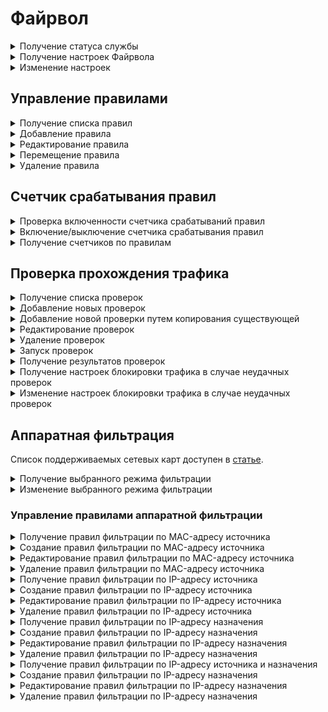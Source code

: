 # Файрвол

<details>
<summary>Получение статуса службы</summary>

```
GET /firewall/status
```

**Ответ на успешный запрос:**

```json5
[
   {
      "name": "rules-in-kernel",
      "status": "active" | "activating" | "deactivating" | "failed" | "inactive" | "reloading",
      "msg": [ "string" ]
  },
  {
        "msg": [ "string" ],
        "status": "active",
        "name": "auto-snat"
    }
]
```

* `msg` - список строк, поясняющих текущее состояние.

</details>

<details>
<summary>Получение настроек Файрвола</summary>

## Включенность пользовательских правил

```
GET /firewall/state
```

**Ответ на успешный запрос:**

```json5
{
    "enabled": "boolean"
} 
```

* `enabled` - опция раздела **Файрвол**: `true` - включена, `false` - выключена.

## Логирование правил

```
GET /firewall/settings
```

**Ответ на успешный запрос:**

```json5
{
    "automatic_snat_enabled": "boolean",
    "log_mode": "nothing" | "all" | "selected",
    "log_actions": [ "accept" | "drop" | "dnat" | "snat" | "mark_log" | "mark_not_log" ]
} 
```

* `automatic_snat_enabled` - включение автоматического SNAT: `true` - включен, `false`- выключен;
* `log_mode` - режим логирования;
* `log_actions` - события, которые будут логироваться.

</details>

<details>
<summary>Изменение настроек</summary>

```
PUT /firewall/settings
```

**Json-тело запроса:**

```json5
{
    "automatic_snat_enabled": "boolean",
    "log_mode": "nothing" | "all" | "selected",
    "log_actions": [ "accept" | "drop" | "dnat" | "snat" | "mark_log" | "mark_not_log" ]
} 
```

* `automatic_snat_enabled` - включение автоматического SNAT: `true` - включен, `false`- выключен;
* `log_mode` - режим логирования;
* `log_actions` - события, которые будут логироваться. 

**Ответ на успешный запрос**: 200 ОК

</details>

## Управление правилами

<details>
<summary>Получение списка правил</summary>

* `GET /firewall/rules/forward` - раздел FORWARD;
* `GET /firewall/rules/input` - раздел INPUT;
* `GET /firewall/rules/dnat` - раздел DNAT;
* `GET /firewall/rules/snat` - раздел SNAT;
* `GET /firewall/rules/log` - раздел Логирование.

**Ответ на успешный запрос:** объекты FilterRuleObject, DnatRuleObject, SnatRuleObject

**Объект FilterRuleObject** (разделы FORWARD и INPUT)

```json5
{
    "id": "integer",
    "parent_id": "string",
    "enabled": "boolean",
    "protocol": "string",
    "source_addresses": [ "string" ],
    "source_addresses_negate": "boolean",
    "source_ports": [ "string" ],
    "incoming_interface": "string",
    "destination_addresses": [ "string" ],
    "destination_addresses_negate": "boolean",
    "destination_ports": [ "string" ],
    "outgoing_interface": "string",
    "hip_profiles": [ "string" ],
    "dpi_profile": "string",
    "dpi_enabled": "boolean",
    "ips_profile": "string",
    "ips_enabled": "boolean",
    "timetable": [ "string" ],
    "comment": "string",
    "action": "accept" | "drop"
}
```

* `id` - идентификатор правила.
* `parent_id` - идентификатор группы в Ideco Center, в которую входит сервер, или константа `f3ffde22-a562-4f43-ac04-c40fcec6a88c` (соответствует Корневой группе);
* `enabled` - если `true`, то правило включено, `false` - выключено;
* `protocol` - протокол;
* `source_addresses` - адрес источника;
* `source_addresses_negate` - инвертировать адрес источника;
* `source_ports` - порты источников, список идентификаторов алиасов;
* `incoming_interface` - зона источника;
* `destination_addresses` - адрес назначения;
* `destination_addresses_negate` - инвертировать адрес назначения;
* `destination_ports` - порты назначения;
* `outgoing_interface` - зона назначения;
* `hip_profiles` - HIP-профили;
* `dpi_profile` - строка в формате UUID, идентификатор профиля DPI. Не может быть пустой строкой, если `dpi_enabled` = `true`;
* `dpi_enabled` - если `true`, то обработка с помощью модуля **Контроль приложений** включена, `false` - выключена;
* `ips_profile` - строка в формате UUID, идентификатор профиля IPS. Не может быть пустой строкой, если `ips_enabled` = `true`;
* `ips_enabled` - если `true`, то обработка с помощью модуля **Предотвращение вторжений** включена, `false` - выключена;
* `timetable` - время действия;
* `comment` - комментарий, может быть пустым;
* `action` - действие:
  * `accept` - разрешить;
  * `drop` - запретить.

**Объект DnatRuleObject** (раздел DNAT)

```json5
{
    "id": "integer",
    "parent_id": "string",
    "enabled": "boolean",
    "protocol": "string",
    "source_addresses": [ "string" ],
    "source_addresses_negate": "boolean",
    "source_ports": [ "string" ],
    "incoming_interface": "string",
    "destination_addresses": [ "string" ],
    "destination_addresses_negate": "boolean",
    "destination_ports": [ "string" ],
    "timetable": [ "string" ],
    "comment": "string",
    "action": "accept" | "dnat",
    "change_destination_address": "null" | "string",
    "change_destination_port": "null" | "string"
}
```

* `id` - идентификатор правила.
* `parent_id` - идентификатор группы в Ideco Center, в которую входит сервер, или константа `f3ffde22-a562-4f43-ac04-c40fcec6a88c` (соответствует Корневой группе);
* `enabled` - если `true`, то правило включено, `false` - выключено;
* `protocol` - протокол;
* `source_addresses` - адрес источника;
* `source_addresses_negate` - инвертировать адрес источника;
* `source_ports` - порты источников, список идентификаторов алиасов;
* `incoming_interface` - зона источника;
* `destination_addresses` - адрес назначения;
* `destination_addresses_negate` - инвертировать адрес назначения;
* `destination_ports` - порты назначения;
* `timetable` - время действия;
* `comment` - комментарий, может быть пустым;
* `action` - действие:
  * `accept` - разрешить;
  * `dnat` - производить DNAT.
* `change_destination_address` - IP-адрес или диапазон IP-адресов для замены назначения, или `null`, если `action` = `accept`;
* `change_destination_port` - порт или диапазон портов для замены значения, или `null`, если `action` = `accept`.

**Объект SnatRuleObject** (раздел SNAT)

```json5
{
    "id": "integer",
    "parent_id": "string",
    "enabled": "boolean",
    "protocol": "string",
    "source_addresses": [ "string" ],
    "source_addresses_negate": "boolean",
    "source_ports": [ "string" ],
    "destination_addresses": [ "string" ],
    "destination_addresses_negate": "boolean",
    "destination_ports": [ "string" ],
    "outgoing_interface": "string",
    "timetable": [ "string" ],
    "comment": "string",
    "action": "accept" | "snat",
    "change_source_address": "null" | "string"
}
```

* `id` - идентификатор правила.
* `parent_id` - идентификатор группы в Ideco Center, в которую входит сервер, или константа `f3ffde22-a562-4f43-ac04-c40fcec6a88c` (соответствует Корневой группе);
* `enabled` - если `true`, то правило включено, `false` - выключено;
* `protocol` - протокол;
* `source_addresses` - адрес источника;
* `source_addresses_negate` - инвертировать адрес источника;
* `source_ports` - порты источников, список идентификаторов алиасов;
* `destination_addresses` - адрес назначения;
* `destination_addresses_negate` - инвертировать адрес назначения;
* `destination_ports` - порты назначения;
* `outgoing_interface` - зона назначения;
* `timetable` - время действия;
* `action` - действие:
  * `accept` - разрешить;
  * `snat` - производить SNAT.
* `change_destination_address` - IP-адрес для замены источника, или `null`, если `action` = `accept`.

</details>

<details>
<summary>Добавление правила</summary>

* `POST /firewall/rules/forward?anchor_item_id=<id правила>&insert_after={true|false}` - раздел FORWARD;
* `POST /firewall/rules/input?anchor_item_id=<id правила>&insert_after={true|false}` - раздел INPUT;
* `POST /firewall/rules/dnat?anchor_item_id=<id правила>&insert_after={true|false}` - раздел DNAT;
* `POST /firewall/rules/snat?anchor_item_id=<id правила>&insert_after={true|false}` - раздел SNAT;
* `POST /firewall/rules/log?anchor_item_id=<id правила>&insert_after={true|false}` - раздел Логирование.

  * `anchor_item_id` - идентификатор правила, ниже или выше которого нужно создать новое. Если отсутствует, то новое правило будет добавлено в конец таблицы;
  * `insert_after` - вставка до или после. Если значение `true` или отсутствует, то новое правило будет добавлено сразу после указанного в `anchor_item_id`. Если `false` - на месте указанного в `anchor_item_id`.

**Json-тело запроса:** один из объектов FilterRuleObject (разделы FORWARD и INPUT) | DnatRuleObject (раздел DNAT) | SnatRuleObject (раздел SNAT), описанных в раскрывающемся блоке [**Получение списка правил**](access-rules-api/firewall.md#poluchenie-spiska-pravil)

* В запросе не должно быть `id`, так как правило еще не создано и не имеет идентификатора.

**Ответ на успешный запрос:**

```json5
{
    "id": "integer"
}
```

* `id` - идентификатор созданного правила.

</details>

<details>
<summary>Редактирование правила</summary>

* `PUT /firewall/rules/forward/<id правила>` - раздел FORWARD;
* `PUT /firewall/rules/input/<id правила>` - раздел INPUT;
* `PUT /firewall/rules/dnat/<id правила>` - раздел DNAT;
* `PUT /firewall/rules/snat/<id правила>` - раздел SNAT;
* `PUT /firewall/rules/log/<id правила>` - раздел Логирование.

**Json-тело запроса:** один из объектов FilterRuleObject (разделы FORWARD и INPUT) | DnatRuleObject (раздел DNAT) | SnatRuleObject (раздел SNAT), которые описаны в раскрывающемся блоке [**Получение списка правил**](access-rules-api/firewall.md#poluchenie-spiska-pravil), без поля `id`

**Ответ на успешный запрос:** 200 ОК

</details>

<details>
<summary>Перемещение правила</summary>

* `PATCH /firewall/rules/forward/move` - раздел FORWARD;
* `PATCH /firewall/rules/input/move` - раздел INPUT;
* `PATCH /firewall/rules/dnat/move` - раздел DNAT;
* `PATCH /firewall/rules/snat/move` - раздел SNAT;
* `PATCH /firewall/rules/log/move` - раздел Логирование.

**Json-тело запроса:**

```json5
{
    "params": {
      "id": "integer",
      "anchor_item_id": "integer",
      "insert_after": "boolean"
    }
}
```

* `id` - идентификатор перемещаемого правила;
* `anchor_item_id` - идентификатор правила, ниже или выше которого нужно поместить перемещаемое правило;
* `insert_after` - вставка до или после. Если `true`, то вставить правило сразу после указанного в `anchor_item_id`, если `false` - на месте указанного в `anchor_item_id`.

</details>

<details>
<summary>Удаление правила</summary>

* `DELETE /firewall/rules/forward/<id правила>` - раздел FORWARD;
* `DELETE /firewall/rules/input/<id правила>` - раздел INPUT;
* `DELETE /firewall/rules/dnat/<id правила>` - раздел DNAT;
* `DELETE /firewall/rules/snat/<id правила>` - раздел SNAT;
* `DELETE /firewall/rules/log/<id правила>` - раздел Логирование.

**Ответ на успешный запрос:** 200 ОК

</details>

## Счетчик срабатывания правил

<details>
<summary>Проверка включенности счетчика срабатываний правил</summary>

```
GET /firewall/watch
```

**Ответ на успешный запрос:**

```json5
{
   "enabled": "boolean"
}
```

* `enabled` - если `true`, то счетчик включен, `false` - выключен.

</details>

<details>
<summary>Включение/выключение счетчика срабатывания правил</summary>

```
PUT /firewall/watch
```

**Json-тело запроса:**

```json5
{
   "enabled": "boolean"
}
```

* `enabled` - `true` для включения, `false` для выключения.

**Ответ на успешный запрос:** 200 ОК

</details>

<details>
<summary>Получение счетчиков по правилам</summary>

* `GET /firewall/counters/forward` - раздел FORWARD;
* `GET /firewall/counters/input` - раздел INPUT;
* `GET /firewall/counters/dnat` - раздел DNAT;
* `GET /firewall/counters/snat` - раздел SNAT;
* `GET /firewall/rules/log` - раздел Логирование.

**Ответ на успешный запрос:**

```json5
[
   {
      "id": "integer",
      "packets": "integer"
   },
   ...
]
```

* `id` - идентификатор правила;
* `packets` - сумма сработанных правил.

</details>

## Проверка прохождения трафика

</details>

<details>
<summary>Получение списка проверок</summary>

```
GET /firewall/checks_packets
```

**Ответ на успешный запрос:**

```json5
{
    "id": "string",
    "enabled": "boolean",
    "protocol": "tcp" | "udp",
    "src_ip": "string",
    "src_port": "integer",
    "dst_ip": "string",
    "dst_port": "integer",
    "incoming_interface": "string",
    "expected_result": "drop" | "accept",
    "comment": "string"
}
```

* `id` - идентификатор проверки;
* `enabled` - включена ли данная проверка;
* `protocol` - протокол, используемый в данной проверке. Может быть `tcp` или `udp`;
* `src_ip` - адрес источника тестовых пакетов;
* `src_port` - порт источника тестовых пакетов;
* `dst_ip` - адрес назначения тестовых пакетов;
* `dst_port` - порт назначения тестовых пакетов;
* `incoming_interface` - идентификатор алиаса сетевого интерфейса, на который приходят тестовые пакеты;
* `expected_result` - ожидаемый результат выполнения проверки. Может быть `drop` или `accept`;
* `comment` - комментарий, может быть пустым.

</details>

<details>
<summary>Добавление новых проверок</summary>

```
POST /firewall/checks_packets
```

**Json-тело запроса:**

```json5
{
    "enabled": "boolean",
    "protocol": "tcp" | "udp",
    "src_ip": "string",
    "src_port": "integer",
    "dst_ip": "string",
    "dst_port": "integer",
    "incoming_interface": "string",
    "expected_result": "drop" | "accept",
    "comment": "string"
}
```

* `enabled` - включена ли данная проверка;
* `protocol` - протокол, используемый в данной проверке. Может быть `tcp` или `udp`;
* `src_ip` - адрес источника тестовых пакетов;
* `src_port` - порт источника тестовых пакетов;
* `dst_ip` - адрес назначения тестовых пакетов;
* `dst_port` - порт назначения тестовых пакетов;
* `incoming_interface` - идентификатор алиаса сетевого интерфейса, на который приходят тестовые пакеты;
* `expected_result` - ожидаемый результат выполнения проверки. Может быть `drop` или `accept`;
* `comment` - комментарий, может быть пустым.

**Ответ на успешный запрос:**

```json5
{
    "id": "integer"
}
```

* `id` - идентификатор созданной проверки.

</details>

<details>
<summary>Добавление новой проверки путем копирования существующей</summary>

```
POST /firewall/checks_packets/<id проверки>/copy
```

**Ответ на успешный запрос**:

```json5
{
  "id": "string"
}
```

* `id` - идентификатор созданной проверки.

</details>

<details>
<summary>Редактирование проверок</summary>

```
PATCH /firewall/checks_packets/<id проверки>
```

**Json-тело запроса:**

```json5
{
    "enabled": "boolean",
    "protocol": "tcp" | "udp",
    "src_ip": "string",
    "src_port": "integer",
    "dst_ip": "string",
    "dst_port": "integer",
    "incoming_interface": "string",
    "expected_result": "drop" | "accept",
    "comment": "string"
}
```

* `enabled` - включена ли данная проверка;
* `protocol` - протокол, используемый в данной проверке. Может быть `tcp` или `udp`;
* `src_ip` - адрес источника тестовых пакетов;
* `src_port` - порт источника тестовых пакетов;
* `dst_ip` - адрес назначения тестовых пакетов;
* `dst_port` - порт назначения тестовых пакетов;
* `incoming_interface` - идентификатор алиаса сетевого интерфейса, на который приходят тестовые пакеты;
* `expected_result` - ожидаемый результат выполнения проверки. Может быть `drop` или `accept`;
* `comment` - комментарий, может быть пустым.

**Ответ на успешный запрос:** 200 ОК

</details>

<details>
<summary>Удаление проверок</summary>

```
PATCH /firewall/checks_packets/<id проверки>
```

**Ответ на успешный запрос:** 200 ОК

</details>

<details>
<summary>Запуск проверок</summary>

```
POST /firewall/checks_start
```

**Ответ на успешный запрос:** 200 ОК

</details>

<details>
<summary>Получение результатов проверок</summary>

```
GET /firewall/checks_result
```

**Ответ на успешный запрос:**

```json5
{
    "block_status": "boolean",
    "in_progress": "boolean",
    "check_datetime": "integer",
    "data": { 
        "check_id": {
                "result": "drop" | "accept",
                "rule_id": "string",
                "verdict": "boolean"
                }
    }
}
```

* `block_status` - текущий статус блокировки трафика, вызванный провалом проверок;
* `in_progress` - выполняются ли проверки в данный момент;
* `check_datetime` - время выполнения последних проверок в формате `YYYYMMDDHMS`;
* `data` - словарь результатов проверок, ключ - uuid проверки;
* `result` - результат выполнения проверки, может быть `drop` или `accept`;
* `rule_id` - номер отработавшего правила. Например, `fwd.ngfw.2`;
* `verdict` - совпал ли фактический результат с ожидаемым.

**Номер правила в поле `rule_id` будет отсутствовать, если пакет был заблокирован пользовательским правилом INPUT. В этом случае поле `rule_id` будет иметь вид `inp.ngfw`**.

</details>

<details>
<summary>Получение настроек блокировки трафика в случае неудачных проверок</summary>

```
GET /firewall/checks_settings
```

**Ответ на успешный запрос:**

```json5
{
    "block_traffic": "boolean"
}
```

* `block_traffic` - настройка блокировки прохождения трафика при провале какой-либо проверки.

</details>

<details>
<summary>Изменение настроек блокировки трафика в случае неудачных проверок</summary>

```
PUT /firewall/checks_settings
```

**Json-тело запроса:**

```json5
{
    "block_traffic": "boolean"
}
```

* `block_traffic` - настройка блокировки прохождения трафика при провале какой-либо проверки.

**Ответ на успешный запрос:** 200 ОК

</details>

## Аппаратная фильтрация

Список поддерживаемых сетевых карт доступен в [статье](/settings/access-rules/hardware-filtering.md).

</details>

<details>
<summary>Получение выбранного режима фильтрации</summary>

```
GET /firewall/hw_settings
```

**Ответ на успешный запрос:**

```json5
{
    "mode": "string"
}
```

* `mode` - режим фильтрации; допустимые значения:
    * `mac` - по MAC-адресу источника;
    * `src-ip` - по IP-адресу источника;
    * `dst-ip` - по IP-адресу назначения;
    * `src-and-dst-ip` - по IP-адресу источника и назначения.

</details>

<details>
<summary>Изменение выбранного режима фильтрации</summary>

```
PATCH /firewall/hw_settings
```

**Json-тело запроса:**

```json5
{
    "mode": "string"
}
```

* `mode` - режим фильтрации; допустимые значения:
    * `mac` - по MAC-адресу источника;
    * `src-ip` - по IP-адресу источника;
    * `dst-ip` - по IP-адресу назначения;
    * `src-and-dst-ip` - по IP-адресу источника и назначения.

**Ответ на успешный запрос:** 200 ОК

</details>

### Управление правилами аппаратной фильтрации

<details>
<summary>Получение правил фильтрации по MAC-адресу источника</summary>

```
GET /firewall/hw_rules_mac
```

**Ответ на успешный запрос:**

```json5
[
    {
        "id": "string",
        "mac": "string",
        "protocol": "integer",
        "comment": "string",
        "enabled": "boolean"
        
    },
    ...
]
```

* `id` - уникальный идентификатор правила;
* `mac` - MAC-адрес в формате `11:22:33:aa:bb:СС`;
* `protocol` - [номер](https://www.iana.org/assignments/ieee-802-numbers/ieee-802-numbers.xhtml) протокола сетевого уровня. Диапазон 1-65535;
* `comment` - комментарий к правилу, может быть пустым. Не длиннее 256 символов;
* `enabled` - `true`, если правило включено; `false` - если выключено.

</details>

<details>
<summary>Создание правил фильтрации по MAC-адресу источника</summary>

```
POST /firewall/hw_rules_mac
```

**Json-тело запроса:**

```json5

{
    "mac": "string",
    "protocol": "integer",
    "comment": "string",
    "enabled": "boolean"    
}
```

* `mac` - MAC-адрес в формате `11:22:33:aa:bb:СС`;
* `protocol` - [номер](https://www.iana.org/assignments/ieee-802-numbers/ieee-802-numbers.xhtml) протокола сетевого уровня. Диапазон 1-65535. **Не указывайте протокол IPv4** (значение 2048), для фильтрации  на сетевом уровне используйте правила *По IP-адресу источника*, *По IP-адресу назначения*, *По IP-адресу источника и назначения*;
* `comment` - комментарий к правилу, может быть пустым. Не длиннее 256 символов;
* `enabled` - `true`, если правило включено; `false` - если выключено.

**Ответ на успешный запрос:**

```json5
{
  "id": "string",
}
```

</details>

<details>
<summary>Редактирование правил фильтрации по MAC-адресу источника</summary>

```
PATCH /firewall/hw_rules_mac/<id правила>
```

**Json-тело запроса (любые поля):**

```json5

{
    "mac": "string",
    "protocol": "integer",
    "comment": "string",
    "enabled": "boolean"    
}
```

* `mac` - MAC-адрес в формате `11:22:33:aa:bb:СС`;
* `protocol` - [номер](https://www.iana.org/assignments/ieee-802-numbers/ieee-802-numbers.xhtml) протокола сетевого уровня. Диапазон 1-65535. **Не указывайте протокол IPv4** (значение 2048), для фильтрации  на сетевом уровне используйте правила *По IP-адресу источника*, *По IP-адресу назначения*, *По IP-адресу источника и назначения*;
* `comment` - комментарий к правилу, может быть пустым. Не длиннее 256 символов;
* `enabled` - `true`, если правило включено; `false` - если выключено.

**Ответ на успешный запрос:** 200 OK

</details>

<details>
<summary>Удаление правил фильтрации по MAC-адресу источника</summary>

```
DELETE /firewall/hw_rules_mac/<id правила>
```

**Ответ на успешный запрос:** 200 OK

</details>

<details>
<summary>Получение правил фильтрации по IP-адресу источника</summary>

```
GET /firewall/hw_rules_src_ip
```

**Ответ на успешный запрос:**

```json5
[
    {
    "id": "string",
    "enabled": "boolean",
    "source_ip": "string",
    "comment": "string"
    },
    ...
]
```

* `id` - уникальный идентификатор правила;
* `enabled` - `true`, если правило включено; `false` - если выключено;
* `source_ip` - IP-адрес источника без маски в формате `192.168.1.1`;
* `comment` - комментарий к правилу, может быть пустым. Не длиннее 256 символов.

</details>

<details>
<summary>Создание правил фильтрации по IP-адресу источника</summary>

```
POST /firewall/hw_rules_src_ip
```

**Json-тело запроса:**

```json5
{
    "enabled": "boolean",
    "source_ip": "string",
    "comment": "string"
}
```

* `enabled` - `true`, если правило включено; `false` - если выключено;
* `source_ip` - IP-адрес источника без маски в формате `192.168.1.1`;
* `comment` - комментарий к правилу, может быть пустым. Не длиннее 256 символов.

**Ответ на успешный запрос:**

```json5
{
  "id": "string"
}
```

</details>

<details>
<summary>Редактирование правил фильтрации по IP-адресу источника</summary>

```
PATCH /firewall/hw_rules_src_ip
```

**Json-тело запроса (любые поля):**

```json5
{
    "enabled": "boolean",
    "source_ip": "string",
    "comment": "string"
}
```

* `enabled` - `true`, если правило включено; `false` - если выключено;
* `source_ip` - IP-адрес источника без маски в формате `192.168.1.1`;
* `comment` - комментарий к правилу, может быть пустым. Не длиннее 256 символов.

**Ответ на успешный запрос:** 200 OK

</details>

<details>
<summary>Удаление правил фильтрации по IP-адресу источника</summary>

```
DELETE /firewall/hw_rules_src_ip/<id правила>
```

**Ответ на успешный запрос:** 200 OK

</details>

<details>
<summary>Получение правил фильтрации по IP-адресу назначения</summary>

```
GET /firewall/hw_rules_dst_ip
```

**Ответ на успешный запрос:**

```json5
[
    {
    "id": "string",
    "enabled": "boolean",
    "destination_ip": "string",
    "comment": "string"
    },
    ...
]
```

* `id` - уникальный идентификатор правила;
* `enabled` - `true`, если правило включено; `false` - если выключено;
* `destination_ip` - IP-адрес назначения без маски в формате `192.168.1.1`;
* `comment` - комментарий к правилу, может быть пустым. Не длиннее 256 символов.

</details>

<details>
<summary>Создание правил фильтрации по IP-адресу назначения</summary>

```
POST /firewall/hw_rules_dst_ip
```

**Json-тело запроса:**

```json5
{
    "enabled": "boolean",
    "destination_ip": "string",
    "comment": "string"
}
```

* `enabled` - `true`, если правило включено; `false` - если выключено;
* `destination_ip` - IP-адрес назначения без маски в формате `192.168.1.1`;
* `comment` - комментарий к правилу, может быть пустым. Не длиннее 256 символов.

**Ответ на успешный запрос:**

```json5
{
  "id": "string"
}
```

</details>

<details>
<summary>Редактирование правил фильтрации по IP-адресу назначения</summary>

```
PATCH /firewall/hw_rules_dst_ip
```

**Json-тело запроса (любые поля):**

```json5
{
    "enabled": "boolean",
    "destination_ip": "string",
    "comment": "string"
}
```

* `enabled` - `true`, если правило включено; `false` - если выключено;
* `destination_ip` - IP-адрес назначения без маски в формате `192.168.1.1`;
* `comment` - комментарий к правилу, может быть пустым. Не длиннее 256 символов.

**Ответ на успешный запрос:** 200 OK

</details>

<details>
<summary>Удаление правил фильтрации по IP-адресу назначения</summary>

```
DELETE /firewall/hw_rules_dst_ip/<id правила>
```

**Ответ на успешный запрос:** 200 OK

</details>

<details>
<summary>Получение правил фильтрации по IP-адресу источника и назначения</summary>

```
GET /firewall/hw_rules_src_dst_ip
```

**Ответ на успешный запрос:**

```json5
[
    {
    "id": "string",
    "enabled": "boolean",
    "source_ip": "string",
    "destination_ip": "string",
    "comment": "string"
    },
    ...
]
```

* `id` - уникальный идентификатор правила;
* `enabled` - `true`, если правило включено; `false` - если выключено;
* `source_ip` - IP-адрес источника без маски в формате `192.168.1.2`
* `destination_ip` - IP-адрес назначения без маски в формате `192.168.1.1`;
* `comment` - комментарий к правилу, может быть пустым. Не длиннее 256 символов.

</details>

<details>
<summary>Создание правил фильтрации по IP-адресу назначения</summary>

```
POST /firewall/hw_rules_dst_ip
```

**Json-тело запроса:**

```json5
{
    "enabled": "boolean",
    "source_ip": "string",
    "destination_ip": "string",
    "comment": "string"
}
```

* `enabled` - `true`, если правило включено; `false` - если выключено;
* `source_ip` - IP-адрес источника без маски в формате `192.168.1.2`
* `destination_ip` - IP-адрес назначения без маски в формате `192.168.1.1`;
* `comment` - комментарий к правилу, может быть пустым. Не длиннее 256 символов.

**Ответ на успешный запрос:**

```json5
{
  "id": "string"
}
```

</details>

<details>
<summary>Редактирование правил фильтрации по IP-адресу назначения</summary>

```
PATCH /firewall/hw_rules_src_dst_ip/<id правила>
```

**Json-тело запроса (любые поля):**

```json5
{
    "enabled": "boolean",
    "source_ip": "string",
    "destination_ip": "string",
    "comment": "string"
}
```

* `enabled` - `true`, если правило включено; `false` - если выключено;
* `source_ip` - IP-адрес источника без маски в формате `192.168.1.2`
* `destination_ip` - IP-адрес назначения без маски в формате `192.168.1.1`;
* `comment` - комментарий к правилу, может быть пустым. Не длиннее 256 символов.

**Ответ на успешный запрос:** 200 OK

</details>

<details>
<summary>Удаление правил фильтрации по IP-адресу назначения</summary>

```
DELETE /firewall/hw_rules_src_dst_ip/<id правила>
```

**Ответ на успешный запрос:** 200 OK

</details>
